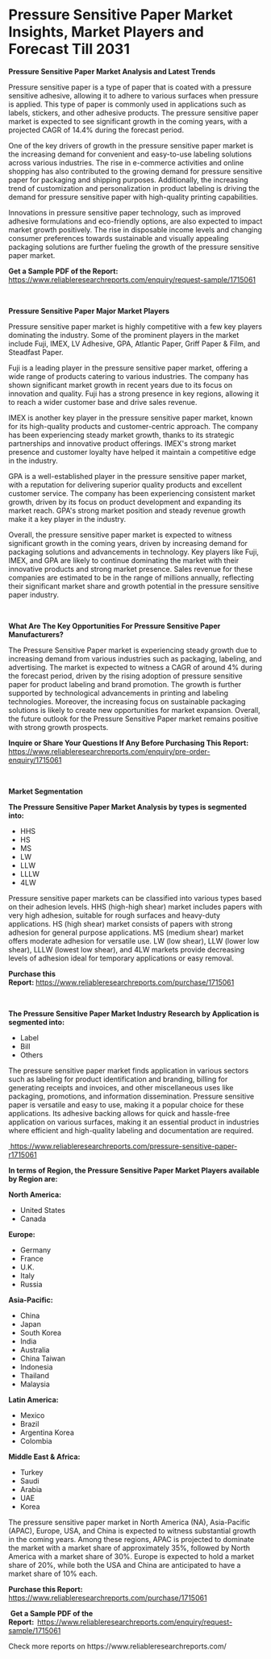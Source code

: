 <p><h1>Pressure Sensitive Paper Market Insights, Market Players and Forecast Till 2031</h1></p><p><strong>Pressure Sensitive Paper Market Analysis and Latest Trends</strong></p>
<p><p>Pressure sensitive paper is a type of paper that is coated with a pressure sensitive adhesive, allowing it to adhere to various surfaces when pressure is applied. This type of paper is commonly used in applications such as labels, stickers, and other adhesive products. The pressure sensitive paper market is expected to see significant growth in the coming years, with a projected CAGR of 14.4% during the forecast period.</p><p>One of the key drivers of growth in the pressure sensitive paper market is the increasing demand for convenient and easy-to-use labeling solutions across various industries. The rise in e-commerce activities and online shopping has also contributed to the growing demand for pressure sensitive paper for packaging and shipping purposes. Additionally, the increasing trend of customization and personalization in product labeling is driving the demand for pressure sensitive paper with high-quality printing capabilities.</p><p>Innovations in pressure sensitive paper technology, such as improved adhesive formulations and eco-friendly options, are also expected to impact market growth positively. The rise in disposable income levels and changing consumer preferences towards sustainable and visually appealing packaging solutions are further fueling the growth of the pressure sensitive paper market.</p></p>
<p><strong>Get a Sample PDF of the Report:&nbsp;</strong> <a href="https://www.reliableresearchreports.com/enquiry/request-sample/1715061">https://www.reliableresearchreports.com/enquiry/request-sample/1715061</a></p>
<p>&nbsp;</p>
<p><strong>Pressure Sensitive Paper Major Market Players</strong></p>
<p><p>Pressure sensitive paper market is highly competitive with a few key players dominating the industry. Some of the prominent players in the market include Fuji, IMEX, LV Adhesive, GPA, Atlantic Paper, Griff Paper & Film, and Steadfast Paper.</p><p>Fuji is a leading player in the pressure sensitive paper market, offering a wide range of products catering to various industries. The company has shown significant market growth in recent years due to its focus on innovation and quality. Fuji has a strong presence in key regions, allowing it to reach a wider customer base and drive sales revenue.</p><p>IMEX is another key player in the pressure sensitive paper market, known for its high-quality products and customer-centric approach. The company has been experiencing steady market growth, thanks to its strategic partnerships and innovative product offerings. IMEX's strong market presence and customer loyalty have helped it maintain a competitive edge in the industry.</p><p>GPA is a well-established player in the pressure sensitive paper market, with a reputation for delivering superior quality products and excellent customer service. The company has been experiencing consistent market growth, driven by its focus on product development and expanding its market reach. GPA's strong market position and steady revenue growth make it a key player in the industry.</p><p>Overall, the pressure sensitive paper market is expected to witness significant growth in the coming years, driven by increasing demand for packaging solutions and advancements in technology. Key players like Fuji, IMEX, and GPA are likely to continue dominating the market with their innovative products and strong market presence. Sales revenue for these companies are estimated to be in the range of millions annually, reflecting their significant market share and growth potential in the pressure sensitive paper industry.</p></p>
<p>&nbsp;</p>
<p><strong>What Are The Key Opportunities For Pressure Sensitive Paper Manufacturers?</strong></p>
<p><p>The Pressure Sensitive Paper market is experiencing steady growth due to increasing demand from various industries such as packaging, labeling, and advertising. The market is expected to witness a CAGR of around 4% during the forecast period, driven by the rising adoption of pressure sensitive paper for product labeling and brand promotion. The growth is further supported by technological advancements in printing and labeling technologies. Moreover, the increasing focus on sustainable packaging solutions is likely to create new opportunities for market expansion. Overall, the future outlook for the Pressure Sensitive Paper market remains positive with strong growth prospects.</p></p>
<p><strong>Inquire or Share Your Questions If Any Before Purchasing This Report:</strong> <a href="https://www.reliableresearchreports.com/enquiry/pre-order-enquiry/1715061">https://www.reliableresearchreports.com/enquiry/pre-order-enquiry/1715061</a></p>
<p>&nbsp;</p>
<p><strong>Market Segmentation</strong></p>
<p><strong>The Pressure Sensitive Paper Market Analysis by types is segmented into:</strong></p>
<p><ul><li>HHS</li><li>HS</li><li>MS</li><li>LW</li><li>LLW</li><li>LLLW</li><li>4LW</li></ul></p>
<p><p>Pressure sensitive paper markets can be classified into various types based on their adhesion levels. HHS (high-high shear) market includes papers with very high adhesion, suitable for rough surfaces and heavy-duty applications. HS (high shear) market consists of papers with strong adhesion for general purpose applications. MS (medium shear) market offers moderate adhesion for versatile use. LW (low shear), LLW (lower low shear), LLLW (lowest low shear), and 4LW markets provide decreasing levels of adhesion ideal for temporary applications or easy removal.</p></p>
<p><strong>Purchase this Report:&nbsp;</strong><a href="https://www.reliableresearchreports.com/purchase/1715061">https://www.reliableresearchreports.com/purchase/1715061</a></p>
<p>&nbsp;</p>
<p><strong>The Pressure Sensitive Paper Market Industry Research by Application is segmented into:</strong></p>
<p><ul><li>Label</li><li>Bill</li><li>Others</li></ul></p>
<p><p>The pressure sensitive paper market finds application in various sectors such as labeling for product identification and branding, billing for generating receipts and invoices, and other miscellaneous uses like packaging, promotions, and information dissemination. Pressure sensitive paper is versatile and easy to use, making it a popular choice for these applications. Its adhesive backing allows for quick and hassle-free application on various surfaces, making it an essential product in industries where efficient and high-quality labeling and documentation are required.</p></p>
<p><a href="https://www.reliableresearchreports.com/pressure-sensitive-paper-r1715061">&nbsp;https://www.reliableresearchreports.com/pressure-sensitive-paper-r1715061</a></p>
<p><strong>In terms of Region, the Pressure Sensitive Paper Market Players available by Region are:</strong></p>
<p>
    <p> <strong> North America: </strong>
        <ul>
            <li>United States</li>
            <li>Canada</li>
        </ul>
        </p> 
    <p> <strong> Europe: </strong>
        <ul>
            <li>Germany</li>
            <li>France</li>
            <li>U.K.</li>
            <li>Italy</li>
            <li>Russia</li>
        </ul>
        </p> 
    <p> <strong> Asia-Pacific: </strong>
        <ul>
            <li>China</li>
            <li>Japan</li>
            <li>South Korea</li>
            <li>India</li>
            <li>Australia</li>
            <li>China Taiwan</li>
            <li>Indonesia</li>
            <li>Thailand</li>
            <li>Malaysia</li>
        </ul>
        </p> 
    <p> <strong> Latin America: </strong>
        <ul>
            <li>Mexico</li>
            <li>Brazil</li>
            <li>Argentina Korea</li>
            <li>Colombia</li>
        </ul>
        </p> 
    <p> <strong> Middle East & Africa: </strong>
        <ul>
            <li>Turkey</li>
            <li>Saudi</li>
            <li>Arabia</li>
            <li>UAE</li>
            <li>Korea</li>
        </ul>
    </p>
    </p>
<p><p>The pressure sensitive paper market in North America (NA), Asia-Pacific (APAC), Europe, USA, and China is expected to witness substantial growth in the coming years. Among these regions, APAC is projected to dominate the market with a market share of approximately 35%, followed by North America with a market share of 30%. Europe is expected to hold a market share of 20%, while both the USA and China are anticipated to have a market share of 10% each.</p></p>
<p><strong>Purchase this Report: </strong><a href="https://www.reliableresearchreports.com/purchase/1715061">https://www.reliableresearchreports.com/purchase/1715061</a></p>
<p>&nbsp;<strong>Get a Sample PDF of the Report:&nbsp;&nbsp;</strong><a href="https://www.reliableresearchreports.com/enquiry/request-sample/1715061">https://www.reliableresearchreports.com/enquiry/request-sample/1715061</a></p>
<p><strong></strong></p>
<p>Check more reports on https://www.reliableresearchreports.com/</p>